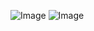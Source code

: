 ![Image](https://github.com/user-attachments/assets/8b436a4a-bdc5-47e6-9f21-458cf57234a7)
![Image](https://github.com/user-attachments/assets/a08aa28b-4484-4e10-a2f1-786b674674b3)
